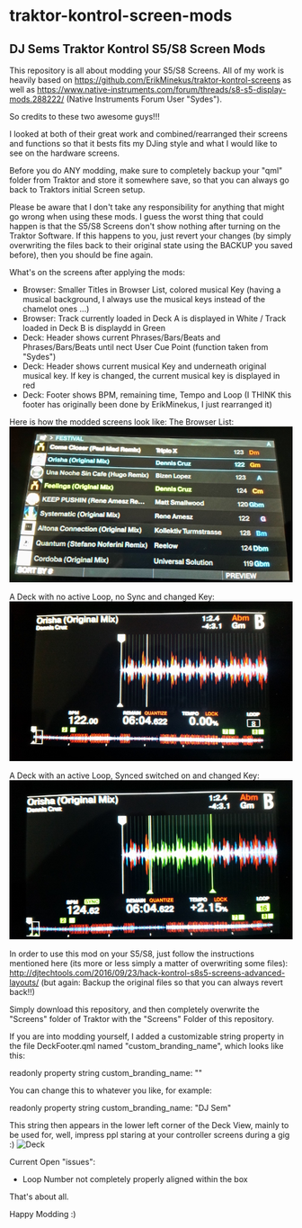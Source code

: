 # traktor-kontrol-screen-mods

DJ Sems Traktor Kontrol S5/S8 Screen Mods
------------------------------------------------

This repository is all about modding your S5/S8 Screens.
All of my work is heavily based on 
https://github.com/ErikMinekus/traktor-kontrol-screens   as well as
https://www.native-instruments.com/forum/threads/s8-s5-display-mods.288222/  (Native Instruments Forum User "Sydes").

So credits to these two awesome guys!!!

I looked at both of their great work and combined/rearranged their screens and functions so that
it bests fits my DJing style and what I would like to see on the hardware screens.

Before you do ANY modding, make sure to completely backup your "qml" folder from Traktor and store it somewhere save, so that
you can always go back to Traktors initial Screen setup.

Please be aware that I don't take any responsibility for anything that might go wrong when using these mods.
I guess the worst thing that could happen is that the S5/S8 Screens don't show nothing after turning on the Traktor Software. If this happens to you, just revert your changes (by simply overwriting the files back to their original state using the BACKUP you saved before), then you should be fine again.

What's on the screens after applying the mods:
- Browser: Smaller Titles in Browser List, colored musical Key (having a musical background, I always use the musical keys instead of the chamelot ones ...)
- Browser: Track currently loaded in Deck A is displayed in White / Track loaded in Deck B is displaydd in Green
- Deck: Header shows current Phrases/Bars/Beats and Phrases/Bars/Beats until nect User Cue Point (function taken from "Sydes")
- Deck: Header shows current musical Key and underneath original musical key. If key is changed, the current musical key is displayed in red
- Deck: Footer shows BPM, remaining time, Tempo and Loop (I THINK this footer has originally been done by ErikMinekus, I just  rearranged it)

Here is how the modded screens look like:
The Browser List:
![Browser](https://github.com/semomat/traktor-kontrol-screen-mods/blob/screenshots/BrowserList.jpg "Browser")

A Deck with no active Loop, no Sync and changed Key:
![Deck](https://github.com/semomat/traktor-kontrol-screen-mods/blob/screenshots/DeckNoLoopNoSyncChangedKey.jpg "Deck with no active Loop, no Sync and changed Key")

A Deck with an active Loop, Synced switched on and changed Key:
![Deck](https://github.com/semomat/traktor-kontrol-screen-mods/blob/screenshots/DeckActiveLoopChangedKey.jpg "Deck with active Loop, Sync and changed Key")

In order to use this mod on your S5/S8, just follow the instructions mentioned here (its more or less simply a matter of overwriting some files):
http://djtechtools.com/2016/09/23/hack-kontrol-s8s5-screens-advanced-layouts/ (but again: Backup the original files so that you can always revert back!!)

Simply download this repository, and then completely overwrite the "Screens" folder of Traktor with the "Screens" Folder of this repository.

If you are into modding yourself, I added a customizable string property in the file DeckFooter.qml named "custom_branding_name", which looks like this:

  readonly property string custom_branding_name: ""
  
You can change this to whatever you like, for example:

  readonly property string custom_branding_name: "DJ Sem"
 
This string then appears in the lower left corner of the Deck View, mainly to be used for, well, impress ppl staring at your controller screens during a gig :)
![Deck](https://github.com/semomat/traktor-kontrol-screen-mods/blob/screenshots/customBranding.jpg "Deck with custom branding")

Current Open "issues":
- Loop Number not completely properly aligned within the box

That's about all.

Happy Modding :)
